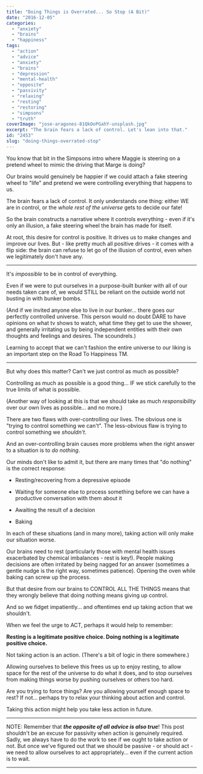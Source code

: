 ```yaml
---
title: "Doing Things is Overrated... So Stop (A Bit)"
date: "2016-12-05"
categories: 
  - "anxiety"
  - "brains"
  - "happiness"
tags: 
  - "action"
  - "advice"
  - "anxiety"
  - "brains"
  - "depression"
  - "mental-health"
  - "opposite"
  - "passivity"
  - "relaxing"
  - "resting"
  - "restoring"
  - "simpsons"
  - "truth"
coverImage: "jose-aragones-81QkOoPGahY-unsplash.jpg"
excerpt: "The brain fears a lack of control. Let's lean into that."
id: "2453"
slug: "doing-things-overrated-stop"
---
```


You know that bit in the Simpsons intro where Maggie is steering on a pretend wheel to mimic the driving that Marge is doing?

Our brains would genuinely be happier if we could attach a fake steering wheel to "life" and pretend we were controlling everything that happens to us.

<!--more-->

The brain fears a lack of control. It only understands one thing: either WE are in control, or the _whole rest of the universe_ gets to decide our fate!

So the brain constructs a narrative where it controls everything - even if it's only an illusion, a fake steering wheel the brain has made for itself.

At root, this desire for control is positive. It drives us to make changes and improve our lives. But - like pretty much all positive drives - it comes with a flip side: the brain can refuse to let go of the illusion of control, even when we legitimately don't have any.

* * *

It's _impossible_ to be in control of everything.

Even if we were to put ourselves in a purpose-built bunker with all of our needs taken care of, we would STILL be reliant on the outside world not busting in with bunker bombs.

(And if we invited anyone else to live in our bunker... there goes our perfectly controlled universe. This person would no doubt DARE to have opinions on what tv shows to watch, what time they get to use the shower, and generally irritating us by being independent entities with their own thoughts and feelings and desires. The scoundrels.)

Learning to accept that we can't fashion the entire universe to our liking is an important step on the Road To Happiness TM.

* * *

But why does this matter? Can't we just control as much as possible?

Controlling as much as possible is a good thing... IF we stick carefully to the true limits of what is possible.

(Another way of looking at this is that we should take as much _responsibility_ over our own lives as possible... and no more.)

There are two flaws with over-controlling our lives. The obvious one is "trying to control something we can't". The less-obvious flaw is trying to control something we _shouldn't_.

And an over-controlling brain causes more problems when the right answer to a situation is to _do nothing_.

Our minds don't like to admit it, but there are many times that "do nothing" is the correct response:

- Resting/recovering from a depressive episode

- Waiting for someone else to process something before we can have a productive conversation with them about it

- Awaiting the result of a decision

- Baking

In each of these situations (and in many more), taking action will only make our situation worse.

Our brains need to rest (particularly those with mental health issues exacerbated by chemical imbalances - rest is key!). People making decisions are often irritated by being nagged for an answer (sometimes a gentle nudge is the right way, sometimes patience). Opening the oven while baking can screw up the process.

But that desire from our brains to CONTROL ALL THE THINGS means that they wrongly believe that doing nothing means giving up control.

And so we fidget impatiently... and oftentimes end up taking action that we shouldn't.

When we feel the urge to ACT, perhaps it would help to remember:

**Resting is a legitimate positive choice. Doing nothing is a legitimate positive choice.**

Not taking action is an action. (There's a bit of logic in there somewhere.)

Allowing ourselves to believe this frees us up to enjoy resting, to allow space for the rest of the universe to do what it does, and to stop ourselves from making things worse by pushing ourselves or others too hard.

Are you trying to force things? Are you allowing yourself enough space to rest? If not... perhaps try to relax your thinking about action and control.

Taking this action might help you take less action in future.

* * *

NOTE: Remember that **_the opposite of all advice is also true_**! This post shouldn't be an excuse for passivity when action is genuinely required. Sadly, we always have to do the work to see if we ought to take action or not. But once we've figured out that we should be passive - or should act - we need to allow ourselves to act appropriately... even if the current action is to wait.

* * *

